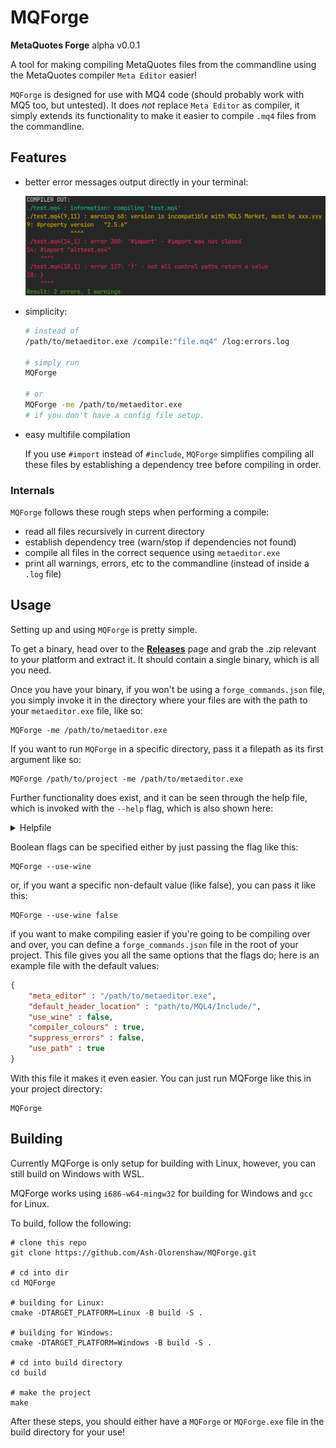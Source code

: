 # MQForge
**MetaQuotes Forge**
alpha v0.0.1

A tool for making compiling MetaQuotes files from the commandline using the MetaQuotes compiler `Meta Editor` easier!

`MQForge` is designed for use with MQ4 code (should probably work with MQ5 too, but untested). It does *not* replace `Meta Editor` as compiler, it simply extends its functionality to make it easier to compile `.mq4` files from the commandline. 


## Features

- better error messages output directly in your terminal:

	![Coloured outputs](/Screenshots/main.png?raw=true "Coloured output example")
- simplicity:
	```bash
	# instead of 
 	/path/to/metaeditor.exe /compile:"file.mq4" /log:errors.log
 
 	# simply run
 	MQForge

 	# or
 	MQForge -me /path/to/metaeditor.exe
 	# if you don't have a config file setup.
 	```
- easy multifile compilation

  	If you use `#import` instead of `#include`, `MQForge` simplifies compiling all these files by establishing a dependency tree before compiling in order.

### Internals

`MQForge` follows these rough steps when performing a compile:
- read all files recursively in current directory
- establish dependency tree (warn/stop if dependencies not found)
- compile all files in the correct sequence using `metaeditor.exe`
- print all warnings, errors, etc to the commandline (instead of inside a `.log` file)

## Usage

Setting up and using `MQForge` is pretty simple.

To get a binary, head over to the [**Releases**](https://github.com/Ash-Olorenshaw/MQForge/releases) page and grab the .zip relevant to your platform and extract it. It should contain a single binary, which is all you need.

Once you have your binary, if you won't be using a `forge_commands.json` file, you simply invoke it in the directory where your files are with the path to your `metaeditor.exe` file, like so:
```nu-script
MQForge -me /path/to/metaeditor.exe
```

If you want to run `MQForge` in a specific directory, pass it a filepath as its first argument like so:
```nu-script
MQForge /path/to/project -me /path/to/metaeditor.exe
```

Further functionality does exist, and it can be seen through the help file, which is invoked with the `--help` flag, which is also shown here:

<details>
    <summary>Helpfile</summary>

    MQForge

    OPTIONAL: 
    [<filepath>]

    REQUIRED: 
    [-me/--meta-editor]       -   Location for your metaeditor.exe file.

    OPTIONAL:
    [-h/--help]               -   print this helpfile
    [-v/--version]            -   print program version
    [-dh/--default-headers]   -   Location directory of standard .mqh header files (this is usually something like 'C:/users/USERNAME/AppData/Roaming/MetaQuotes/Terminal/USERID/MQL4/Include/').
    [-wine/--use-wine]        -   (default: false) Whether to use Wine to run 'metaeditor.exe' - only available on Linux. 
    [-clr/--colourful]        -   (default: true) Whether to provide a coloured output.
    [-se/--suppress-errors]   -   (default: false) Whether to suppress launch errors for metaeditor.exe (really only matters with Wine).
    [-path/--use-path]        -   (default: true) Whether to search your PATH for .ex4, .dll, and .mqh files.
    [-s/--alt-settings]       -   Alternate settings file as opposed to the default 'forge_commands.json' file.

</details>

Boolean flags can be specified either by just passing the flag like this:
```nu-script
MQForge --use-wine
```

or, if you want a specific non-default value (like false), you can pass it like this:
```nu-script
MQForge --use-wine false
```

if you want to make compiling easier if you're going to be compiling over and over, you can define a `forge_commands.json` file in the root of your project. This file gives you all the same options that the flags do; here is an example file with the default values:
```json
{
	"meta_editor" : "/path/to/metaeditor.exe",
	"default_header_location" : "path/to/MQL4/Include/",
	"use_wine" : false,
	"compiler_colours" : true,
	"suppress_errors" : false,
	"use_path" : true
}
```

With this file it makes it even easier. You can just run MQForge like this in your project directory:
```nu-script
MQForge
```
## Building

Currently MQForge is only setup for building with Linux, however, you can still build on Windows with WSL.

MQForge works using `i686-w64-mingw32` for building for Windows and `gcc` for Linux.

To build, follow the following:

```nu-script
# clone this repo
git clone https://github.com/Ash-Olorenshaw/MQForge.git

# cd into dir
cd MQForge

# building for Linux:
cmake -DTARGET_PLATFORM=Linux -B build -S .

# building for Windows:
cmake -DTARGET_PLATFORM=Windows -B build -S . 

# cd into build directory
cd build 

# make the project
make
```

After these steps, you should either have a `MQForge` or `MQForge.exe` file in the build directory for your use!


